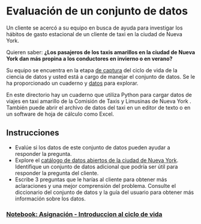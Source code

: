# Evaluación de un conjunto de datos
Un cliente se acercó a su equipo en busca de ayuda para investigar los hábitos de gasto estacional de un cliente de taxi en la ciudad de Nueva York.

Quieren saber: **¿Los pasajeros de los taxis amarillos en la ciudad de Nueva York dan más propina a los conductores en invierno o en verano?**

Su equipo se encuentra en la etapa [de captura](https://github.com/microsoft/Data-Science-For-Beginners/blob/main/4-Data-Science-Lifecycle/14-Introduction/Readme.md#Capturing) del ciclo de vida de la ciencia de datos y usted está a cargo de manejar el conjunto de datos. Se le ha proporcionado un cuaderno y [datos](https://github.com/microsoft/Data-Science-For-Beginners/blob/main/data/taxi.csv) para explorar.

En este directorio hay un cuaderno que utiliza Python para cargar datos de viajes en taxi amarillo de la Comisión de Taxis y Limusinas de Nueva York . También puede abrir el archivo de datos del taxi en un editor de texto o en un software de hoja de cálculo como Excel.

## Instrucciones
- Evalúe si los datos de este conjunto de datos pueden ayudar a responder la pregunta.
- Explore el [catálogo de datos abiertos de la ciudad de Nueva York](https://data.cityofnewyork.us/Transportation/NYC-Taxi-Zones/d3c5-ddgc). Identifique un conjunto de datos adicional que podría ser útil para responder la pregunta del cliente.
- Escribe 3 preguntas que le harías al cliente para obtener más aclaraciones y una mejor comprensión del problema.
Consulte el diccionario del conjunto de datos y la guía del usuario para obtener más información sobre los datos.

<h3><a href="./notebook.ipynb">Notebook: Asignación - Introduccion al ciclo de vida</a></h3>